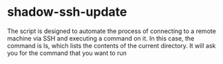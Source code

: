 # shadow-ssh-update
The script is designed to automate the process of connecting to a remote machine via SSH and executing a command on it. In this case, the command is ls, which lists the contents of the current directory. It will ask you for the command that you want to run
